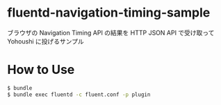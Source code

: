 fluentd-navigation-timing-sample
================================

ブラウザの Navigation Timing API の結果を HTTP JSON API で受け取って Yohoushi に投げるサンプル

# How to Use

```bash
$ bundle
$ bundle exec fluentd -c fluent.conf -p plugin
```
